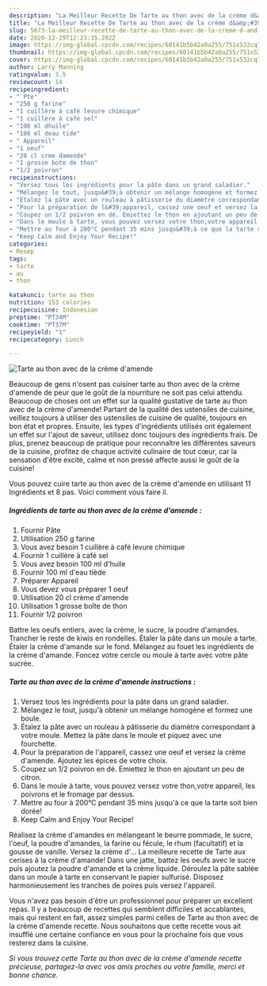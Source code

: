 ```yaml
---
description: "La Meilleur Recette De Tarte au thon avec de la crème d&amp;#39;amende"
title: "La Meilleur Recette De Tarte au thon avec de la crème d&amp;#39;amende"
slug: 5673-la-meilleur-recette-de-tarte-au-thon-avec-de-la-creme-d-and-39-amende
date: 2020-12-29T12:23:15.292Z
image: https://img-global.cpcdn.com/recipes/60141b5b42a0a255/751x532cq70/tarte-au-thon-avec-de-la-creme-damende-photo-principale-de-la-recette.jpg
thumbnail: https://img-global.cpcdn.com/recipes/60141b5b42a0a255/751x532cq70/tarte-au-thon-avec-de-la-creme-damende-photo-principale-de-la-recette.jpg
cover: https://img-global.cpcdn.com/recipes/60141b5b42a0a255/751x532cq70/tarte-au-thon-avec-de-la-creme-damende-photo-principale-de-la-recette.jpg
author: Larry Manning
ratingvalue: 3.5
reviewcount: 14
recipeingredient:
- " Pte"
- "250 g farine"
- "1 cuillère à café levure chimique"
- "1 cuillère à café sel"
- "100 ml dhuile"
- "100 ml deau tide"
- " Appareil"
- "1 oeuf"
- "20 cl crme damende"
- "1 grosse bote de thon"
- "1/2 poivron"
recipeinstructions:
- "Versez tous les ingrédients pour la pâte dans un grand saladier."
- "Mélangez le tout, jusqu&#39;à obtenir un mélange homogène et formez une boule."
- "Étalez la pâte avec un rouleau à pâtisserie du diamètre correspondant à votre moule. Mettez la pâte dans le moule et piquez avec une fourchette."
- "Pour la préparation de l&#39;appareil, cassez une oeuf et versez la crème d&#39;amende. Ajoutez les épices de votre choix."
- "Coupez un 1/2 poivron en dé. Emiettez le thon en ajoutant un peu de citron."
- "Dans le moule à tarte, vous pouvez versez votre thon,votre appareil, les poivrons et le fromage par dessus."
- "Mettre au four à 200°C pendant 35 mins jusqu&#39;à ce que la tarte soit bien dorée!"
- "Keep Calm and Enjoy Your Recipe!"
categories:
- Resep
tags:
- tarte
- au
- thon

katakunci: tarte au thon 
nutrition: 153 calories
recipecuisine: Indonesian
preptime: "PT34M"
cooktime: "PT37M"
recipeyield: "1"
recipecategory: Lunch

---
```



![Tarte au thon avec de la crème d&#39;amende](https://img-global.cpcdn.com/recipes/60141b5b42a0a255/751x532cq70/tarte-au-thon-avec-de-la-creme-damende-photo-principale-de-la-recette.jpg)

Beaucoup de gens n'osent pas cuisiner tarte au thon avec de la crème d&#39;amende de peur que le goût de la nourriture ne soit pas celui attendu. Beaucoup de choses ont un effet sur la qualité gustative de tarte au thon avec de la crème d&#39;amende! Partant de la qualité des ustensiles de cuisine, veillez toujours à utiliser des ustensiles de cuisine de qualité, toujours en bon état et propres. Ensuite, les types d'ingrédients utilisés ont également un effet sur l'ajout de saveur, utilisez donc toujours des ingrédients frais. De plus, prenez beaucoup de pratique pour reconnaître les différentes saveurs de la cuisine, profitez de chaque activité culinaire de tout cœur, car la sensation d'être excité, calme et non pressé affecte aussi le goût de la cuisine!

<!--inarticleads1-->

Vous pouvez cuire tarte au thon avec de la crème d&#39;amende en utilisant 11 Ingrédients et 8 pas. Voici comment vous faire il.

##### Ingrédients de tarte au thon avec de la crème d&#39;amende :

1. Fournir  Pâte
1. Utilisation 250 g farine
1. Vous avez besoin 1 cuillère à café levure chimique
1. Fournir 1 cuillère à café sel
1. Vous avez besoin 100 ml d&#39;huile
1. Fournir 100 ml d&#39;eau tiède
1. Préparer  Appareil
1. Vous devez vous préparer 1 oeuf
1. Utilisation 20 cl crème d&#39;amende
1. Utilisation 1 grosse boîte de thon
1. Fournir 1/2 poivron


Battre les oeufs entiers, avec la crème, le sucre, la poudre d&#39;amandes. Trancher le reste de kiwis en rondelles. Étaler la pâte dans un moule a tarte. Étaler la crème d&#39;amande sur le fond. Mélangez au fouet les ingrédients de la crème d&#39;amande. Foncez votre cercle ou moule à tarte avec votre pâte sucrée. 

<!--inarticleads2-->

##### Tarte au thon avec de la crème d&#39;amende instructions :

1. Versez tous les ingrédients pour la pâte dans un grand saladier.
1. Mélangez le tout, jusqu&#39;à obtenir un mélange homogène et formez une boule.
1. Étalez la pâte avec un rouleau à pâtisserie du diamètre correspondant à votre moule. Mettez la pâte dans le moule et piquez avec une fourchette.
1. Pour la préparation de l&#39;appareil, cassez une oeuf et versez la crème d&#39;amende. Ajoutez les épices de votre choix.
1. Coupez un 1/2 poivron en dé. Emiettez le thon en ajoutant un peu de citron.
1. Dans le moule à tarte, vous pouvez versez votre thon,votre appareil, les poivrons et le fromage par dessus.
1. Mettre au four à 200°C pendant 35 mins jusqu&#39;à ce que la tarte soit bien dorée!
1. Keep Calm and Enjoy Your Recipe!


Réalisez la crème d&#39;amandes en mélangeant le beurre pommade, le sucre, l&#39;oeuf, la poudre d&#39;amandes, la farine ou fécule, le rhum (facultatif) et la gousse de vanille. Versez la crème d&#39;… La meilleure recette de Tarte aux cerises à la crème d&#39;amande! Dans une jatte, battez les oeufs avec le sucre puis ajoutez la poudre d&#39;amande et la crème liquide. Déroulez la pâte sablée dans un moule à tarte en conservant le papier sulfurisé. Disposez harmonieusement les tranches de poires puis versez l&#39;appareil. 

<!--inarticleads1-->

<p>
Vous n'avez pas besoin d'être un professionnel pour préparer un excellent repas. Il y a beaucoup de recettes qui semblent difficiles et accablantes, mais qui restent en fait, assez simples parmi celles de Tarte au thon avec de la crème d&#39;amende recette. Nous souhaitons que cette recette vous ait insufflé une certaine confiance en vous pour la prochaine fois que vous resterez dans la cuisine.
</p>

<p>
<i>Si vous trouvez cette Tarte au thon avec de la crème d&#39;amende recette précieuse, partagez-la avec vos amis proches ou votre famille, merci et bonne chance.</i>
</p>
